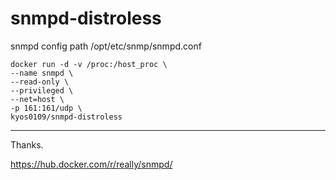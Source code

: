 # snmpd-distroless

snmpd config path /opt/etc/snmp/snmpd.conf

```
docker run -d -v /proc:/host_proc \
--name snmpd \
--read-only \
--privileged \
--net=host \
-p 161:161/udp \
kyos0109/snmpd-distroless
```         

---
Thanks.

https://hub.docker.com/r/really/snmpd/
